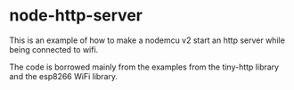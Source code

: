# node-http-server

This is an example of how to make a nodemcu v2 start an http server
while being connected to wifi.

The code is borrowed mainly from the examples from the tiny-http
library and the esp8266 WiFi library.

